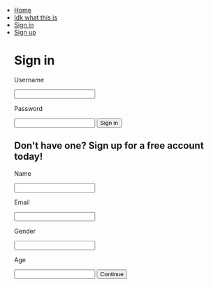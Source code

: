 <!DOCTYPE html>
<html>
<head>
<title>Livin Life</title>
</head>
<body>

<ul>
<li><a href="default.asp">Home</a></li>
<li><a href="what.asp">Idk what this is</a></li>
<li><a href="Signin.asp">Sign in</a></li>
<li><a href="Signup.asp">Sign up</a></li>


<h1>Sign in</h1>
<p>Username</p>
<input>
<p>Password</p>
<input>
<button>Sign in</button>

<h2>Don't have one? Sign up for a free account today!</h2>
<p>Name</p>
<input>
<p>Email</p>
<input>
<p>Gender</p>
<input>
<p>Age</p>
<input>
<button>Continue</button>


</body>
</html>
